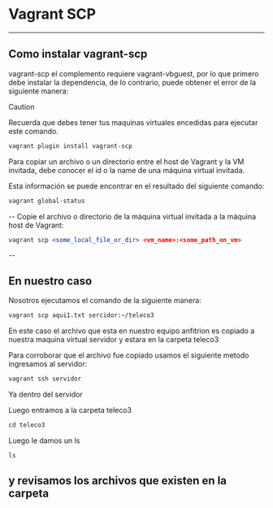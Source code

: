 # Vagrant SCP

---


## Como instalar vagrant-scp

vagrant-scp el complemento requiere vagrant-vbguest, por lo que primero debe instalar la dependencia, de lo contrario, puede obtener el error de la siguiente manera:

> [!CAUTION]
Recuerda que debes tener tus maquinas virtuales encedidas para ejecutar este comando.

```apache
vagrant plugin install vagrant-scp
```

Para copiar un archivo o un directorio entre el host de Vagrant y la VM invitada, debe conocer el id o la name de una máquina virtual invitada.

Esta información se puede encontrar en el resultado del siguiente comando:
```apache
vagrant global-status
```

--
Copie el archivo o directorio de la máquina virtual invitada a la máquina host de Vagrant:

```apache
vagrant scp <some_local_file_or_dir> <vm_name>:<some_path_on_vm>
```
--
## En nuestro caso
Nosotros ejecutamos el comando de la siguiente manera:
```apache
vagrant scp aqui1.txt sercidor:~/teleco3
```
En este caso el archivo que esta en nuestro equipo anfitrion es copiado a nuestra maquina virtual servidor y estara en la carpeta teleco3

Para corroborar que el archivo fue copiado usamos el siguiente metodo ingresamos al servidor:

```apache
vagrant ssh servidor
```
Ya dentro del servidor

Luego entramos a la carpeta teleco3
```apache
cd teleco3
```
Luego le damos un ls
```apache
ls 
```
y revisamos los archivos que existen en la carpeta 
--
